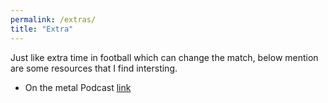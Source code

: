 ```yaml
---
permalink: /extras/
title: "Extra"
---
```


Just like extra time in football which can change the match, below mention are some 
resources that I find intersting.

- On the metal Podcast [link](https://oxide.computer/podcasts/on-the-metal)